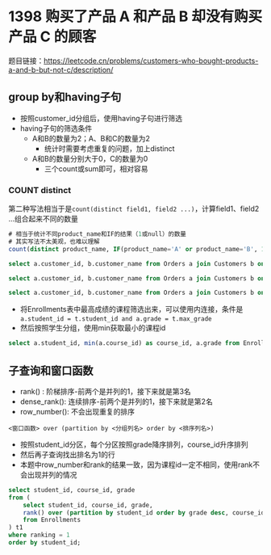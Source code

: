 # 1398 购买了产品 A 和产品 B 却没有购买产品 C 的顾客

题目链接：<https://leetcode.cn/problems/customers-who-bought-products-a-and-b-but-not-c/description/>

## group by和having子句

- 按照customer_id分组后，使用having子句进行筛选
- having子句的筛选条件
  - A和B的数量为2；A、B和C的数量为2
    - 统计时需要考虑重复的问题，加上distinct
  - A和B的数量分别大于0，C的数量为0
    - 三个count或sum即可，相对容易

### COUNT distinct

第二种写法相当于是`count(distinct field1, field2 ...)`，计算field1、field2 ...组合起来不同的数量

```sql
# 相当于统计不同product_name和IF的结果（1或null）的数量
# 其实写法不太美观，也难以理解
count(distinct product_name, IF(product_name='A' or product_name='B', 1, null))
```

```sql
select a.customer_id, b.customer_name from Orders a join Customers b on a.customer_id = b.customer_id group by customer_id having count(distinct IF(product_name='A' or product_name='B', product_name, null)) = 2 and count(distinct IF(product_name='A' or product_name='B' or product_name='C', product_name, null)) = 2 order by a.customer_id;

select a.customer_id, b.customer_name from Orders a join Customers b on a.customer_id = b.customer_id group by customer_id having count(distinct product_name, IF(product_name='A' or product_name='B', 1, null)) = 2 and count(distinct product_name, IF(product_name='A' or product_name='B' or product_name='C', 1, null)) = 2 order by a.customer_id;

select a.customer_id, b.customer_name from Orders a join Customers b on a.customer_id = b.customer_id group by customer_id having count(IF(product_name='A', 1, null)) > 0 and count(IF(product_name='B', 1, null)) > 0 and count(IF(product_name='C', 1, null)) = 0 order by a.customer_id;
```

- 将Enrollments表中最高成绩的课程筛选出来，可以使用内连接，条件是`a.student_id = t.student_id and a.grade = t.max_grade`
- 然后按照学生分组，使用min获取最小的课程id

```sql
select a.student_id, min(a.course_id) as course_id, a.grade from Enrollments a join (select student_id, max(grade) as max_grade from Enrollments group by student_id) t on a.student_id = t.student_id and a.grade = t.max_grade group by a.student_id order by a.student_id;
```

## 子查询和窗口函数

- rank() : 阶梯排序-前两个是并列的1，接下来就是第3名
- dense_rank(): 连续排序-前两个是并列的1，接下来就是第2名
- row_number(): 不会出现重复的排序

```text
<窗口函数> over (partition by <分组列名> order by <排序列名>)
```

- 按照student_id分区，每个分区按照grade降序排列，course_id升序排列
- 然后再子查询找出排名为1的行
- 本题中row_number和rank的结果一致，因为课程id一定不相同，使用rank不会出现并列的情况

```sql
select student_id, course_id, grade
from (
    select student_id, course_id, grade,
    rank() over (partition by student_id order by grade desc, course_id asc ) as ranking
    from Enrollments
) t1
where ranking = 1
order by student_id;
```
